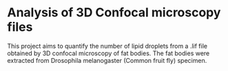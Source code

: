 # Analysis of 3D Confocal microscopy files 

This project aims to quantify the number of lipid droplets from a .lif file obtained by 3D confocal microscopy of fat bodies. The fat bodies were extracted from Drosophila melanogaster (Common fruit fly) specimen.
